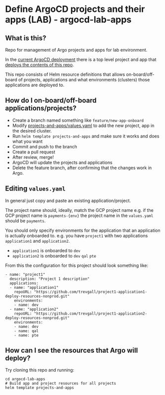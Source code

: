 # Define ArgoCD projects and their apps (LAB) - argocd-lab-apps

## What is this?

Repo for management of Argo projects and apps for lab environment.

In the [current ArgoCD deployment](https://github.com/trevgall/argocd-lab-deploy) there is a top level project and app that [deploys the contents of this repo](https://github.com/trevgall/argocd-lab-deploy/blob/main/lab/kustomize/base/apps/lab.yaml).

This repo consists of Helm resource definitions that allows on-board/off-board of projects, applications and what environments (clusters) those applications are deployed to.

## How do I on-board/off-board applications/projects?

* Create a branch named something like `feature/new-app-onboard`
* Modify [projects-and-apps/values.yaml](projects-and-apps/values.yaml) to add the new project, app in the desired cluster.
* Run `helm template projects-and-apps` and make sure it works and does what you want
* Commit and push to the branch
* Create a pull request
* After review, merge!
* ArgoCD will update the projects and applications
* Delete the feature branch, after confirming that the changes work in Argo.

## Editing `values.yaml`

In general just copy and paste an existing application/project.

The project name should, ideally, match the GCP project name e.g. if the GCP project name is `payments-{env}` the project name in the `values.yaml` should be `payments`.

You should only specify environments for the application that an application is actually onboarded to. e.g. you have `project1` with two applications `application1` and `application2`. 
* `application1` is onboarded to `dev`
* `application2` is onboarded to `dev` `qal` `pte`

From this the configuration for this project should look something like:
```
- name: "project1"
  description: "Project 1 description"
  applications:
  - name: "application1"
    repoURL: "https://github.com/trevgall/project1-application1-deploy-resources-nonprod.git"
    environments:
    - name: dev
  - name: "application2"
    repoURL: "https://github.com/trevgall/project1-application2-deploy-resources-nonprod.git"
    environments:
    - name: dev
    - name: qal
    - name: pte
```


## How can I see the resources that Argo will deploy?

Try cloning this repo and running:

```
cd argocd-lab-apps
# Build app and project resources for all projects
helm template projects-and-apps
```